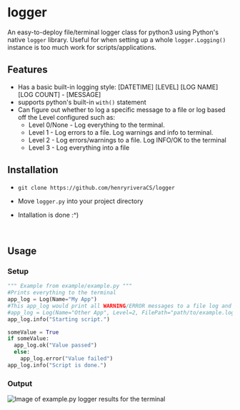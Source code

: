 # logger
An easy-to-deploy file/terminal logger class for python3 using Python's native <code>logger</code> library. Useful for when setting up a whole <code>logger.Logging()</code> instance is too much work for scripts/applications.

<h2>Features</h2>
<ul>
  <li>Has a basic built-in logging style: [DATETIME] [LEVEL] [LOG NAME] [LOG COUNT] - [MESSAGE]</li>
  <li>supports python's built-in <code>with()</code> statement</li>
  <li>Can figure out whether to log a specific message to a file or log based off the Level configured such as:
      <ul>
        <li>Level 0/None - Log everything to the terminal.</li>
        <li>Level 1 - Log errors to a file. Log warnings and info to terminal.</li>
        <li>Level 2 - Log errors/warnings to a file. Log INFO/OK to the terminal</li>
        <li>Level 3 - Log everything into a file</li>
      </ul>
  </li>
</ul>
<h2>Installation</h2>
<ul>
  <li><p><code>git clone https://github.com/henryriveraCS/logger</code></p></li>
  <li>
    <p>
      Move <code>logger.py</code> into your project directory
    </p>
  </li>
  <li>
    <p>
      Intallation is done :^)
    </p>
  </li>
</ul>
<br>

<h2>Usage</h2>
<h3>Setup</h3>

```python
""" Example from example/example.py """
#Prints everything to the terminal
app_log = Log(Name="My App")
#This app_log would print all WARNING/ERROR messages to a file log and print out INFO/OK to the termminal
#app_log = Log(Name="Other App", Level=2, FilePath="path/to/example.log") 
app_log.info("Starting script.")

someValue = True
if someValue:
  app_log.ok("Value passed")
  else:
    app_log.error("Value failed")
app_log.info("Script is done.")
```


<h3>Output</h3>

![Image of example.py logger results for the terminal](https://github.com/henryriveraCS/logger/blob/main/images/terminal_output.png)
